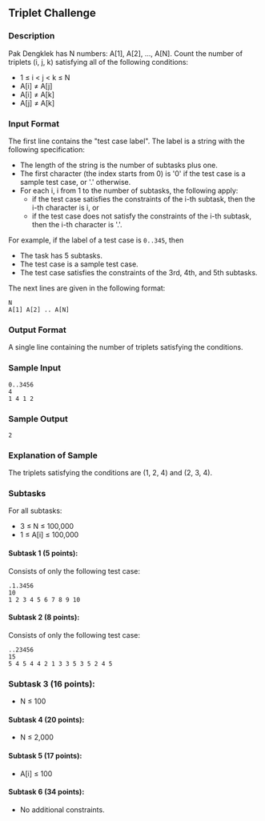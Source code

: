 ## Triplet Challenge

### Description

Pak Dengklek has N numbers: A[1], A[2], ..., A[N]. Count the number of triplets (i, j, k) satisfying all of the following conditions:

- 1 ≤ i < j < k ≤ N
- A[i] ≠ A[j]
- A[i] ≠ A[k]
- A[j] ≠ A[k]

### Input Format

The first line contains the "test case label". The label is a string with the following specification:

- The length of the string is the number of subtasks plus one.
- The first character (the index starts from 0) is '0' if the test case is a sample test case, or '.' otherwise.
- For each i, i from 1 to the number of subtasks, the following apply:
  - if the test case satisfies the constraints of the i-th subtask, then the i-th character is i, or
  - if the test case does not satisfy the constraints of the i-th subtask, then the i-th character is '.'.

For example, if the label of a test case is `0..345`, then

- The task has 5 subtasks.
- The test case is a sample test case.
- The test case satisfies the constraints of the 3rd, 4th, and 5th subtasks.

The next lines are given in the following format:

    N
    A[1] A[2] .. A[N]

### Output Format

A single line containing the number of triplets satisfying the conditions.

### Sample Input

    0..3456
    4
    1 4 1 2

### Sample Output

    2

### Explanation of Sample

The triplets satisfying the conditions are (1, 2, 4) and (2, 3, 4).

### Subtasks

For all subtasks:

- 3 ≤ N ≤ 100,000
- 1 ≤ A[i] ≤ 100,000

#### Subtask 1 (5 points):

Consists of only the following test case:

    .1.3456
    10
    1 2 3 4 5 6 7 8 9 10

#### Subtask 2 (8 points):

Consists of only the following test case:

    ..23456
    15
    5 4 5 4 4 2 1 3 3 5 3 5 2 4 5

### Subtask 3 (16 points):

- N ≤ 100

#### Subtask 4 (20 points):

- N ≤ 2,000

#### Subtask 5 (17 points):

- A[i] ≤ 100

#### Subtask 6 (34 points):

- No additional constraints.
